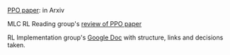 
[PPO paper](https://arxiv.org/abs/1707.06347): in Arxiv

MLC RL Reading group's [review of PPO paper](https://docs.google.com/presentation/d/1SyvJ-XJUbMboKup8xHXOdSHDPXLW95_NIMEMLR7ghhc/edit#slide=id.ge68055b75a_0_3)

RL Implementation group's [Google Doc](https://docs.google.com/document/d/1mAIeRdorIHxT8rNYZ5x1AL4dFpLvWTd3U0dWKFKGTfM/edit?usp=sharing) with structure, links and decisions taken. 


